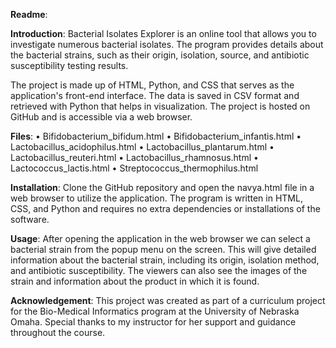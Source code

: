**Readme**:

**Introduction**:
Bacterial Isolates Explorer is an online tool that allows you to investigate numerous bacterial isolates. The program provides details about the bacterial strains, such as their origin, isolation, source, and antibiotic susceptibility testing results.

The project is made up of HTML, Python, and CSS that serves as the application's front-end interface. The data is saved in CSV format and retrieved with Python that helps in visualization. The project is hosted on GitHub and is accessible via a web browser.

**Files**:
•	Bifidobacterium_bifidum.html
•	Bifidobacterium_infantis.html
•	Lactobacillus_acidophilus.html
•	Lactobacillus_plantarum.html
•	Lactobacillus_reuteri.html
•	Lactobacillus_rhamnosus.html
•	Lactococcus_lactis.html
•	Streptococcus_thermophilus.html

**Installation**:
Clone the GitHub repository and open the navya.html file in a web browser to utilize the application. The program is written in HTML, CSS, and Python and requires no extra dependencies or installations of the software.

**Usage**:
After opening the application in the web browser we can select a bacterial strain from the popup menu on the screen. This will give detailed information about the bacterial strain, including its origin, isolation method, and antibiotic susceptibility. The viewers can also see the images of the strain and information about the product in which it is found.

**Acknowledgement**:
This project was created as part of a  curriculum project for the Bio-Medical Informatics program at the University of Nebraska Omaha. Special thanks to my instructor for her support and guidance throughout the course.



